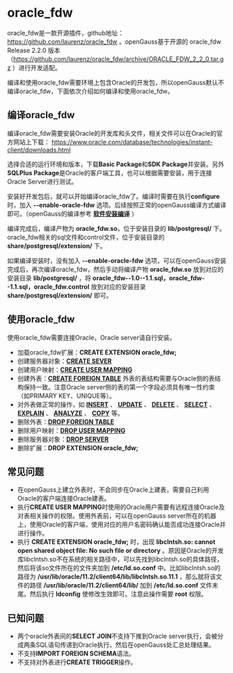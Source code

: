 # oracle_fdw
oracle_fdw是一款开源插件，github地址： https://github.com/laurenz/oracle_fdw 。openGauss基于开源的 oracle_fdw Release 2.2.0 版本（https://github.com/laurenz/oracle_fdw/archive/ORACLE_FDW_2_2_0.tar.gz ）进行开发适配。

编译和使用oracle_fdw需要环境上包含Oracle的开发包，所以openGauss默认不编译oracle_fdw，下面依次介绍如何编译和使用oracle_fdw。

## 编译oracle_fdw
编译oracle_fdw需要安装Oracle的开发库和头文件，相关文件可以在Oracle的官方网站上下载： https://www.oracle.com/database/technologies/instant-client/downloads.html

选择合适的运行环境和版本，下载**Basic Package**和**SDK Package**并安装。另外**SQLPlus Package**是Oracle的客户端工具，也可以根据需要安装，用于连接Oracle Server进行测试。

安装好开发包后，就可以开始编译oracle_fdw了。编译时需要在执行**configure**时，加入 **--enable-oracle-fdw** 选项。后续按照正常的openGauss编译方式编译即可。（openGauss的编译参考 **[软件安装编译](../Compilationguide/软件安装编译.md)** ）

编译完成后，编译产物为 **oracle_fdw.so**，位于安装目录的 **lib/postgresql/** 下。oracle_fdw相关的sql文件和control文件，位于安装目录的 **share/postgresql/extension/** 下。

如果编译安装时，没有加入 **--enable-oracle-fdw** 选项，可以在openGauss安装完成后，再次编译oracle_fdw，然后手动将编译产物 **oracle_fdw.so** 放到对应的安装目录 **lib/postgresql/** ，将 **oracle_fdw--1.0--1.1.sql，oracle_fdw--1.1.sql，oracle_fdw.control** 放到对应的安装目录 **share/postgresql/extension/** 即可。

## 使用oracle_fdw
使用oracle_fdw需要连接Oracle，Oracle server请自行安装。
-    加载oracle_fdw扩展：**CREATE EXTENSION oracle_fdw;**
-    创建服务器对象：**[CREATE SEVER](CREATE-SERVER.md)**
-    创建用户映射：**[CREATE USER MAPPING](CREATE-USER-MAPPING.md)**
-    创建外表：**[CREATE FOREIGN TABLE](CREATE-FOREIGN-TABLE.md)** 外表的表结构需要与Oracle侧的表结构保持一致。注意Oracle server侧的表的第一个字段必须具有唯一性约束（如PRIMARY KEY、UNIQUE等）。
-    对外表做正常的操作，如 **[INSERT](INSERT.md)** 、 **[UPDATE](UPDATE.md)** 、 **[DELETE](DELETE.md)** 、 **[SELECT](SELECT.md)** 、 **[EXPLAIN](EXPLAIN.md)** 、 **[ANALYZE](ANALYZE-ANALYSE.md)** 、 **[COPY](COPY.md)** 等。
-    删除外表：**[DROP FOREIGN TABLE](DROP-FOREIGN-TABLE.md)**
-    删除用户映射：**[DROP USER MAPPING](DROP-USER-MAPPING.md)**
-    删除服务器对象：**[DROP SERVER](DROP-SERVER.md)**
-    删除扩展：**DROP EXTENSION oracle_fdw;**
## 常见问题
-   在openGauss上建立外表时，不会同步在Oracle上建表，需要自己利用Oracle的客户端连接Oracle建表。
-   执行**CREATE USER MAPPING**时使用的Oracle用户需要有远程连接Oracle及对表相关操作的权限。使用外表前，可以在openGauss server所在的机器上，使用Oracle的客户端，使用对应的用户名密码确认能否成功连接Oracle并进行操作。
-   执行 **CREATE EXTENSION oracle_fdw;** 时，出现 **libclntsh.so: cannot open shared object file: No such file or directory** 。原因是Oracle的开发库libclntsh.so不在系统的相关路径中，可以先找到libclntsh.so的具体路径，然后将该so文件所在的文件夹加到 **/etc/ld.so.conf** 中。比如libclntsh.so的路径为  **/usr/lib/oracle/11.2/client64/lib/libclntsh.so.11.1** ，那么就将该文件的路径 **/usr/lib/oracle/11.2/client64/lib/** 加到 **/etc/ld.so.conf** 文件末尾。然后执行 **ldconfig** 使修改生效即可。注意此操作需要 **root** 权限。

## 已知问题
-   两个oracle外表间的**SELECT JOIN**不支持下推到Oracle server执行，会被分成两条SQL语句传递到Oracle执行，然后在openGauss处汇总处理结果。
-   不支持**IMPORT FOREIGN SCHEMA**语法。
-   不支持对外表进行**CREATE TRIGGER**操作。